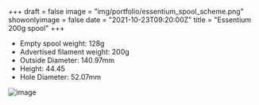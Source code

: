 +++
draft = false
image = "img/portfolio/essentium_spool_scheme.png"
showonlyimage = false
date = "2021-10-23T09:20:00Z"
title = "Essentium 200g spool"
+++

* Empty spool weight: 128g
* Advertised filament weight: 200g
* Outside Diameter: 140.97mm
* Height: 44.45
* Hole Diameter: 52.07mm
<!--more-->

![image](/img/portfolio/essentium_spool_scheme.png)

